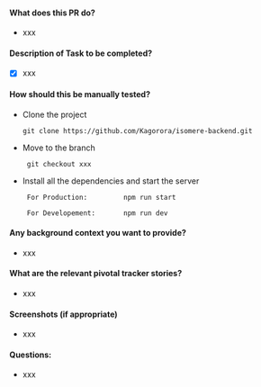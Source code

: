 #### What does this PR do?

- xxx

#### Description of Task to be completed?

- [x]  xxx


#### How should this be manually tested?

- Clone the project

      git clone https://github.com/Kagorora/isomere-backend.git

- Move to the branch

       git checkout xxx


- Install all the dependencies and start the server

       For Production:         npm run start 

       For Developement:       npm run dev 

#### Any background context you want to provide?

- xxx

#### What are the relevant pivotal tracker stories?

-  xxx

#### Screenshots (if appropriate)

- xxx

#### Questions:

- xxx